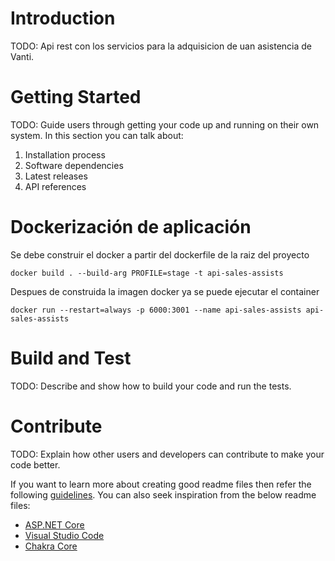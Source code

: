 # Introduction 
TODO: Api rest con los servicios para la adquisicion de uan asistencia de Vanti. 


# Getting Started
TODO: Guide users through getting your code up and running on their own system. In this section you can talk about:
1.	Installation process
2.	Software dependencies
3.	Latest releases
4.	API references

# Dockerización de aplicación 
Se debe construir el docker a partir del dockerfile de la raiz del proyecto
```
docker build . --build-arg PROFILE=stage -t api-sales-assists
```

Despues de construida la imagen docker ya se puede ejecutar el container
```
docker run --restart=always -p 6000:3001 --name api-sales-assists api-sales-assists
``` 

# Build and Test
TODO: Describe and show how to build your code and run the tests. 

# Contribute
TODO: Explain how other users and developers can contribute to make your code better. 

If you want to learn more about creating good readme files then refer the following [guidelines](https://docs.microsoft.com/en-us/azure/devops/repos/git/create-a-readme?view=azure-devops). You can also seek inspiration from the below readme files:
- [ASP.NET Core](https://github.com/aspnet/Home)
- [Visual Studio Code](https://github.com/Microsoft/vscode)
- [Chakra Core](https://github.com/Microsoft/ChakraCore)
